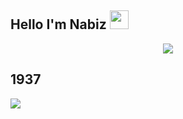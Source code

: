 ## Hello I'm Nabiz <img src = "https://cdn.discordapp.com/emojis/906997689533759588.webp?size=96&quality=lossless" high="20px" width="30px">

<div align="center">
   <a href="https://discord.com/users/962809217083908196" target="_blank">
      <img src="https://lanyard-profile-readme.vercel.app/api/962809217083908196?bg=111111">
   </a>
</div>

## 1937
<img src = "https://media.discordapp.net/attachments/962844960447660122/989390545669484575/1937_AFis.png?width=1202&height=676">
